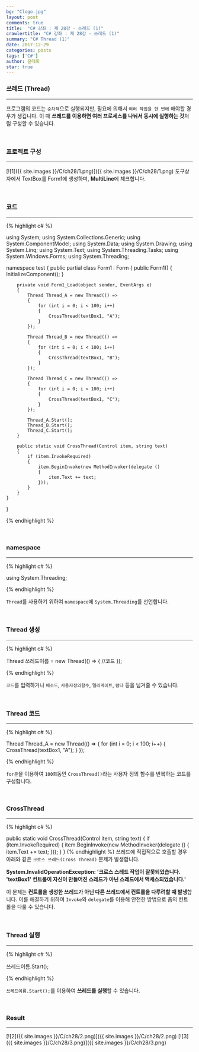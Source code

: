 ```yaml
---
bg: "Clogo.jpg"
layout: post
comments: true
title:  "C# 강좌 : 제 28강 - 쓰레드 (1)"
crawlertitle: "C# 강좌 : 제 28강 - 쓰레드 (1)"
summary: "C# Thread (1)"
date: 2017-12-29
categories: posts
tags: ['C#']
author: 윤대희
star: true
---
```


### 쓰레드 (Thread) ###
----------
프로그램의 코드는 `순차적`으로 실행되지만, 필요에 의해서 `여러 작업을 한 번에` 해야할 경우가 생깁니다. 이 때 **쓰레드를 이용하면 여러 프로세스를 나눠서 동시에 실행하는 것**처럼 구성할 수 있습니다. 

<br>

### 프로젝트 구성 ###
----------
[![1]({{ site.images }}/C/ch28/1.png)]({{ site.images }}/C/ch28/1.png)
도구상자에서 TextBox를 Form1에 생성하며, **MultiLine**에 체크합니다.

<br>

### 코드 ###
----------
{% highlight c# %}

using System;
using System.Collections.Generic;
using System.ComponentModel;
using System.Data;
using System.Drawing;
using System.Linq;
using System.Text;
using System.Threading.Tasks;
using System.Windows.Forms;
using System.Threading;

namespace test
{
    public partial class Form1 : Form
    {
        public Form1()
        {
            InitializeComponent();
        }

        private void Form1_Load(object sender, EventArgs e)
        { 
            Thread Thread_A = new Thread(() =>
            {
                for (int i = 0; i < 100; i++)
                {
                    CrossThread(textBox1, "A");
                }
            });

            Thread Thread_B = new Thread(() =>
            {
                for (int i = 0; i < 100; i++)
                {
                    CrossThread(textBox1, "B");
                }
            });

            Thread Thread_C = new Thread(() =>
            {
                for (int i = 0; i < 100; i++)
                {
                    CrossThread(textBox1, "C");
                }
            });

            Thread_A.Start();
            Thread_B.Start();
            Thread_C.Start();
        }

        public static void CrossThread(Control item, string text)
        {
            if (item.InvokeRequired)
            {
                item.BeginInvoke(new MethodInvoker(delegate ()
                {
                    item.Text += text;
                }));
            }
        }
    }
}

{% endhighlight %}

<br>

### namespace ###
----------
{% highlight c# %}

using System.Threading;

{% endhighlight %}

`Thread`를 사용하기 위하여 `namespace`에 `System.Threading`를 선언합니다.

<br>

### Thread 생성 ###
----------
{% highlight c# %}

Thread 쓰레드이름 = new Thread(() =>
{
    //코드
});

{% endhighlight %}

`코드`를 입력하거나 `메소드`, `사용자정의함수`, `델리게이트`, `람다` 등을 넘겨줄 수 있습니다.

<br>

### Thread 코드 ###
----------
{% highlight c# %}

Thread Thread_A = new Thread(() =>
{
    for (int i = 0; i < 100; i++)
    {
        CrossThread(textBox1, "A");
    }
});

{% endhighlight %}

`for문`을 이용하여 `100회`동안 `CrossThread()`라는 사용자 정의 함수를 반복하는 코드를 구성합니다.

<br>

### CrossThread ###
----------
{% highlight c# %}

public static void CrossThread(Control item, string text)
{
    if (item.InvokeRequired)
    {
        item.BeginInvoke(new MethodInvoker(delegate ()
        {
            item.Text += text;
        }));
    }
}
{% endhighlight %}
쓰레드에 직접적으로 호출할 경우 아래와 같은 `크로스 쓰레드(Cross Thread)` 문제가 발생합니다.

**System.InvalidOperationException: '크로스 스레드 작업이 잘못되었습니다. 'textBox1' 컨트롤이 자신이 만들어진 스레드가 아닌 스레드에서 액세스되었습니다.'**

이 문제는 **컨트롤을 생성한 쓰레드가 아닌 다른 쓰레드에서 컨트롤을 다루려할 때 발생**합니다. 이를 해결하기 위하여 `Invoke`와 `delegate`를 이용해 안전한 방법으로 폼의 컨트롤을 다룰 수 있습니다.

<br>

### Thread 실행 ###
----------
{% highlight c# %}

쓰레드이름.Start();

{% endhighlight %}

`쓰레드이름.Start();`를 이용하여 **쓰레드를 실행**할 수 있습니다.

<br>

### Result ###
----------
[![2]({{ site.images }}/C/ch28/2.png)]({{ site.images }}/C/ch28/2.png)
[![3]({{ site.images }}/C/ch28/3.png)]({{ site.images }}/C/ch28/3.png)
